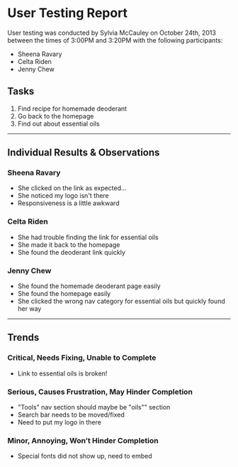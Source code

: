# User Testing Report

User testing was conducted by Sylvia McCauley on October 24th, 2013 between the times of 3:00PM and 3:20PM with the following participants:

- Sheena Ravary
- Celta Riden
- Jenny Chew

## Tasks

1. Find recipe for homemade deoderant
2. Go back to the homepage
3. Find out about essential oils

---

## Individual Results & Observations

### Sheena Ravary

- She clicked on the link as expected…
- She noticed my logo isn't there
- Responsiveness is a little awkward

### Celta Riden

- She had trouble finding the link for essential oils
- She made it back to the homepage
- She found the deoderant link quickly


### Jenny Chew

- She found the homemade deoderant page easily
- She found the homepage easily
- She clicked the wrong nav category for essential oils but quickly found her way

---

## Trends

### Critical, Needs Fixing, Unable to Complete

- Link to essential oils is broken!

### Serious, Causes Frustration, May Hinder Completion

- "Tools" nav section should maybe be "oils"" section
- Search bar needs to be moved/fixed
- Need to put my logo in there

### Minor, Annoying, Won’t Hinder Completion

- Special fonts did not show up, need to embed